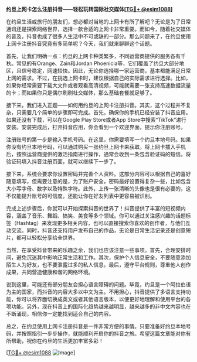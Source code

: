 **约旦上网卡怎么注册抖音——轻松玩转国际社交媒体[[TG💪+ @esim1088](https://t.me/s/esim1088)]**

在约旦生活或旅行的朋友们，想必都对当地的上网卡有所了解吧？无论是为了日常通讯还是探索网络世界，选择一款合适的上网卡非常重要。而如今，随着社交媒体的普及，抖音也成了很多人生活中不可或缺的一部分。那么问题来了，在约旦使用上网卡注册抖音究竟有多简单呢？今天，我们就来聊聊这个话题。

首先，让我们明确一点：约旦的上网卡种类繁多，不同运营商提供的服务各有千秋。常见的有Orange、Zain和Jordan Phoenicia等，它们覆盖了约旦大部分地区，且信号稳定，网速较快。因此，无论你选择哪一家运营商，基本都能满足日常上网的需求。不过，在挑选上网卡时，建议根据自己的实际需求进行选择。比如，如果你经常需要下载大文件或者观看高清视频，可能就需要一张支持高速数据流量的卡；而如果你只是偶尔刷刷社交媒体，那么基础套餐就足够了。

接下来，我们进入正题——如何用约旦的上网卡注册抖音。其实，这个过程并不复杂，只需要几个简单的步骤即可完成。首先，确保你的手机已经安装了抖音应用。如果还没有下载，可以在Google Play Store或者App Store中搜索“TikTok”进行安装。安装完成后，打开抖音应用，你会看到一个欢迎界面，提示你注册账号。

注册账号的第一步是输入手机号码。在这里，你需要填写一个约旦本地号码。如果你没有约旦本地号码，可以通过购买一张约旦上网卡来获取。将上网卡插入手机后，按照运营商提供的激活指南进行操作，通常会收到一条包含验证码的短信。将验证码填入抖音注册页面，就可以继续下一步了。

接下来，系统会要求你设置密码并完善个人资料。这部分内容可以根据自己的喜好随意填写，但需要注意的是，为了账户安全，密码最好设置得复杂一些，比如包含大小写字母、数字以及特殊字符。此外，上传一张清晰的头像也是很有必要的，这不仅能提升账号的可信度，还能让你在好友列表中更容易被识别。

完成上述步骤后，你就可以开始探索抖音的世界了！抖音提供了丰富的短视频内容，涵盖了音乐、舞蹈、搞笑、美食等多个领域。你可以通过关注感兴趣的话题标签（Hashtag）来发现更多相关内容，也可以直接搜索你喜欢的创作者，与他们互动交流。同时，抖音还支持用户发布自己的作品，无论是日常生活记录还是创意短片，都可以轻松分享给全世界。

当然，在享受抖音带来的乐趣之余，我们也应该注意一些事项。首先，合理安排时间，避免沉迷其中影响正常生活和工作。其次，保护个人信息安全，不要随意添加陌生人为好友，也不要泄露过多的私人信息。最后，遵守平台规则，尊重他人创作成果，共同营造健康和谐的网络环境。

说到这里，可能还有部分朋友会担心语言障碍的问题。毕竟，约旦是一个阿拉伯语为主的国家，而抖音的内容大多以中文为主。不用担心，抖音提供了多语言支持功能，你可以将界面切换成英文或者其他语言版本，以便更好地理解和使用平台的各项功能。另外，现在抖音上的国际化趋势越来越明显，越来越多的非中文内容也在不断涌现，相信你一定能找到适合自己的内容。

总之，在约旦使用上网卡注册抖音是一件非常方便的事情。只要准备好约旦本地号码，并按照指引一步步操作，就能顺利开启你的抖音之旅。希望这篇文章能对你有所帮助，祝你在约旦的生活更加丰富多彩！

[[TG💪+ @esim1088](https://t.me/s/esim1088) ![Image](https://i.postimg.cc/4NQfJmqS/Snipaste-2025-05-13-00-14-12.png)]